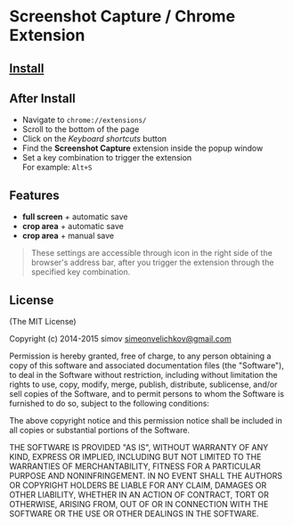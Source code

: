 
# Screenshot Capture / Chrome Extension


## [Install][1]


## After Install

- Navigate to `chrome://extensions/`
- Scroll to the bottom of the page
- Click on the _Keyboard shortcuts_ button
- Find the **Screenshot Capture** extension inside the popup window
- Set a key combination to trigger the extension <br />
  For example: `Alt+S`


## Features

- **full screen** + automatic save
- **crop area** + automatic save
- **crop area** + manual save

> These settings are accessible through icon in the right side of the browser's address bar, after you trigger the extension through the specified key combination.


## License

(The MIT License)

Copyright (c) 2014-2015 simov <simeonvelichkov@gmail.com>

Permission is hereby granted, free of charge, to any person obtaining a copy of this software and associated documentation files (the "Software"), to deal in the Software without restriction, including without limitation the rights to use, copy, modify, merge, publish, distribute, sublicense, and/or sell copies of the Software, and to permit persons to whom the Software is furnished to do so, subject to the following conditions:

The above copyright notice and this permission notice shall be included in all copies or substantial portions of the Software.

THE SOFTWARE IS PROVIDED "AS IS", WITHOUT WARRANTY OF ANY KIND, EXPRESS OR IMPLIED, INCLUDING BUT NOT LIMITED TO THE WARRANTIES OF MERCHANTABILITY, FITNESS FOR A PARTICULAR PURPOSE AND NONINFRINGEMENT. IN NO EVENT SHALL THE AUTHORS OR COPYRIGHT HOLDERS BE LIABLE FOR ANY CLAIM, DAMAGES OR OTHER LIABILITY, WHETHER IN AN ACTION OF CONTRACT, TORT OR OTHERWISE, ARISING FROM, OUT OF OR IN CONNECTION WITH THE SOFTWARE OR THE USE OR OTHER DEALINGS IN THE SOFTWARE.


  [1]: https://chrome.google.com/webstore/detail/screenshot-capture/giabbpobpebjfegnpcclkocepcgockkc
